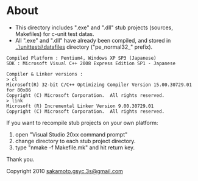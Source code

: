 # About

- This directory includes ".exe" and ".dll" stub projects (sources, Makefiles) for c-unit test datas.
- All ".exe" and ".dll" have already been compiled, and stored in [..\unittests\datafiles](../unittests/datafiles/) directory ("pe_normal32_" prefix).

```
Compiled Platform : Pentium4, Windows XP SP3 (Japanese)
SDK : Microsoft Visual C++ 2008 Express Edition SP1 - Japanese

Compiler & Linker versions :
> cl
Microsoft(R) 32-bit C/C++ Optimizing Compiler Version 15.00.30729.01 for 80x86
Copyright (C) Microsoft Corporation.  All rights reserved.
> link
Microsoft (R) Incremental Linker Version 9.00.30729.01
Copyright (C) Microsoft Corporation.  All rights reserved.
```

If you want to recompile stub projects on your own platform:
1. open "Visual Studio 20xx command prompt"
2. change directory to each stub project directory.
3. type "nmake -f Makefile.mk" and hit return key.

Thank you.

Copyright 2010 sakamoto.gsyc.3s@gmail.com